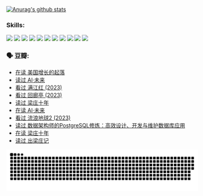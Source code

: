 
[![Anurag's github stats](https://github-readme-stats.vercel.app/api?username=w940853815)](https://github.com/anuraghazra/github-readme-stats)

### Skills:

<code><img height="32" src="https://cdn.jsdelivr.net/npm/simple-icons@v5/icons/python.svg"></code>
<code><img height="32" src="https://cdn.jsdelivr.net/npm/simple-icons@v5/icons/javascript.svg"></code>
<code><img height="32" src="https://cdn.jsdelivr.net/npm/simple-icons@v5/icons/django.svg"></code>
<code><img height="32" src="https://cdn.jsdelivr.net/npm/simple-icons@v5/icons/flask.svg"></code>
<code><img height="32" src="https://cdn.jsdelivr.net/npm/simple-icons@v5/icons/vuetify.svg"></code>
<code><img height="32" src="https://cdn.jsdelivr.net/npm/simple-icons@v5/icons/git.svg"></code>
<code><img height="32" src="https://cdn.jsdelivr.net/npm/simple-icons@v5/icons/docker.svg"></code>
<code><img height="32" src="https://cdn.jsdelivr.net/npm/simple-icons@v5/icons/postgresql.svg"></code>
<code><img height="32" src="https://cdn.jsdelivr.net/npm/simple-icons@v5/icons/elasticsearch.svg"></code>
<code><img height="32" src="https://cdn.jsdelivr.net/npm/simple-icons@v5/icons/macos.svg"></code>
<code><img height="32" src="https://cdn.jsdelivr.net/npm/simple-icons@v5/icons/linux.svg"></code>

### 🗣 豆瓣:

<!-- DOUBAN-ACTIVITIES:START -->
- [在读 美国增长的起落](https://www.douban.com/people/136069238/status/4220055912/?_i=83188181)
- [读过 AI·未来](https://www.douban.com/people/136069238/status/4220054171/?_i=83188181)
- [看过 满江红‎ (2023)](https://www.douban.com/people/136069238/status/4219146433/?_i=83188181)
- [看过 回廊亭‎ (2023)](https://www.douban.com/people/136069238/status/4215992758/?_i=83188181)
- [读过 梁庄十年](https://www.douban.com/people/136069238/status/4206664969/?_i=83188181)
- [在读 AI·未来](https://www.douban.com/people/136069238/status/4206653520/?_i=83188181)
- [看过 流浪地球2‎ (2023)](https://www.douban.com/people/136069238/status/4199558549/?_i=83188181)
- [读过 数据架构师的PostgreSQL修炼：高效设计、开发与维护数据库应用](https://www.douban.com/people/136069238/status/4199451104/?_i=83188182)
- [在读 梁庄十年](https://www.douban.com/people/136069238/status/4198822794/?_i=83188182)
- [读过 出梁庄记](https://www.douban.com/people/136069238/status/4198821001/?_i=83188182)
<!-- DOUBAN-ACTIVITIES:END -->


![Snake animation](https://raw.githubusercontent.com/w940853815/w940853815/output/github-contribution-grid-snake.svg)

<!--
**w940853815/w940853815** is a ✨ _special_ ✨ repository because its `README.md` (this file) appears on your GitHub profile.

Here are some ideas to get you started:

- 🔭 I’m currently working on ...
- 🌱 I’m currently learning ...
- 👯 I’m looking to collaborate on ...
- 🤔 I’m looking for help with ...
- 💬 Ask me about ...
- 📫 How to reach me: ...
- 😄 Pronouns: ...
- ⚡ Fun fact: ...
-->
